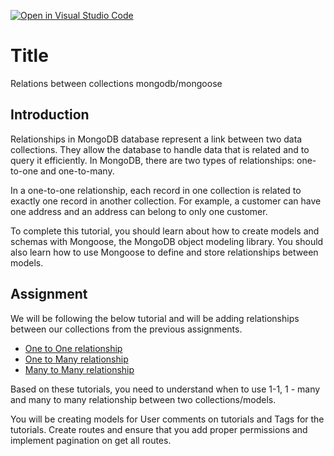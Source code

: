 [![Open in Visual Studio Code](https://classroom.github.com/assets/open-in-vscode-718a45dd9cf7e7f842a935f5ebbe5719a5e09af4491e668f4dbf3b35d5cca122.svg)](https://classroom.github.com/online_ide?assignment_repo_id=11242762&assignment_repo_type=AssignmentRepo)
# Title
Relations between collections mongodb/mongoose

## Introduction

Relationships in MongoDB database represent a link between two data collections. They allow the database to handle data that is related and to query it efficiently. In MongoDB, there are two types of relationships: one-to-one and one-to-many.

In a one-to-one relationship, each record in one collection is related to exactly one record in another collection. For example, a customer can have one address and an address can belong to only one customer.

To complete this tutorial, you should learn about how to create models and schemas with Mongoose, the MongoDB object modeling library. You should also learn how to use Mongoose to define and store relationships between models.


## Assignment

We will be following the below tutorial and will be adding relationships between our collections from the previous assignments.

- [One to One relationship](https://www.bezkoder.com/mongoose-one-to-one-relationship-example/)
- [One to Many relationship](https://www.bezkoder.com/mongoose-one-to-many-relationship/)
- [Many to Many relationship](https://www.bezkoder.com/mongodb-many-to-many-mongoose/)

Based on these tutorials, you need to understand when to use 1-1, 1 - many and many to many relationship between two collections/models.

You will be creating models for User comments on tutorials and Tags for the tutorials. 
Create routes and ensure that you add proper permissions and implement pagination on get all routes.

